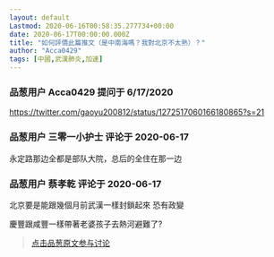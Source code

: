 ```yaml
---
layout: default
Lastmod: 2020-06-16T00:58:35.277734+00:00
date: 2020-06-17T00:00:00.000Z
title: "如何評價此篇推文（是中南海嗎？我對北京不太熟）？"
author: "Acca0429"
tags: [中國,武漢肺炎,加速]
---
```



### 品葱用户 **Acca0429** 提问于 6/17/2020
    
https://twitter.com/gaoyu200812/status/1272517060166180865?s=21
    
                

### 品葱用户 **三零一小护士** 评论于 2020-06-17
        
永定路那边全都是部队大院，总后的全住在那一边
        
                

### 品葱用户 **蔡孝乾** 评论于 2020-06-17
        
北京要是能跟幾個月前武漢一樣封鎖起來 恐有政變  
  
慶豐跟咸豐一樣帶著老婆孩子去熱河避難了?
        
                





> [点击品葱原文参与讨论](https://pincong.rocks/question/27319)

